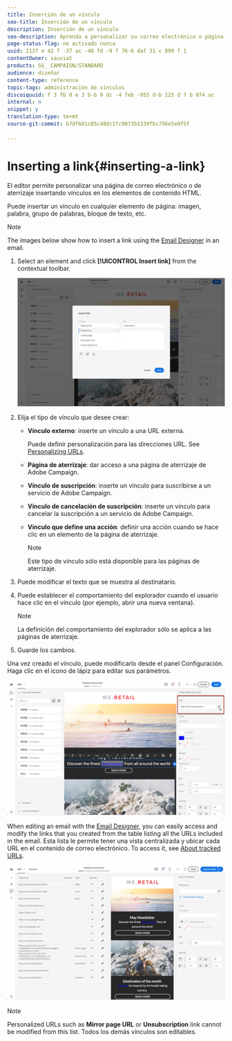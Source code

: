 ```yaml
---
title: Inserción de un vínculo
seo-title: Inserción de un vínculo
description: Inserción de un vínculo
seo-description: Aprenda a personalizar su correo electrónico o página de aterrizaje insertando vínculos en los elementos de contenido HTML.
page-status-flag: no activado nunca
uuid: 2137 e 42 f -37 ac -40 fd -9 f 76-6 daf 31 c 899 f 1
contentOwner: sauviat
products: SG_ CAMPAIGN/STANDARD
audience: diseñar
content-type: reference
topic-tags: administración de vínculos
discoiquuid: f 3 fb 0 e 3 b-b 9 dc -4 feb -955 d-b 125 d 7 b 074 ac
internal: n
snippet: y
translation-type: tm+mt
source-git-commit: b7df681c05c48dc1fc9873b1339fbc756e5e0f5f

---
```



# Inserting a link{#inserting-a-link}

El editor permite personalizar una página de correo electrónico o de aterrizaje insertando vínculos en los elementos de contenido HTML.

Puede insertar un vínculo en cualquier elemento de página: imagen, palabra, grupo de palabras, bloque de texto, etc.

>[!NOTE]
>
>The images below show how to insert a link using the [Email Designer](../../designing/using/about-email-content-design.md#about-the-email-designer) in an email.

1. Select an element and click **[!UICONTROL Insert link]** from the contextual toolbar.

   ![](assets/des_insert_link.png)

1. Elija el tipo de vínculo que desee crear:

   * **Vínculo externo**: inserte un vínculo a una URL externa.

      Puede definir personalización para las direcciones URL. See [Personalizing URLs](../../designing/using/personalizing-urls.md).

   * **Página de aterrizaje**: dar acceso a una página de aterrizaje de Adobe Campaign.
   * **Vínculo de suscripción**: inserte un vínculo para suscribirse a un servicio de Adobe Campaign.
   * **Vínculo de cancelación de suscripción**: inserte un vínculo para cancelar la suscripción a un servicio de Adobe Campaign.
   * **Vínculo que define una acción**: definir una acción cuando se hace clic en un elemento de la página de aterrizaje.

      >[!NOTE]
      >
      >Este tipo de vínculo sólo está disponible para las páginas de aterrizaje.

1. Puede modificar el texto que se muestra al destinatario.
1. Puede establecer el comportamiento del explorador cuando el usuario hace clic en el vínculo (por ejemplo, abrir una nueva ventana).

   >[!NOTE]
   >
   >La definición del comportamiento del explorador sólo se aplica a las páginas de aterrizaje.

1. Guarde los cambios.

Una vez creado el vínculo, puede modificarlo desde el panel Configuración. Haga clic en el icono de lápiz para editar sus parámetros.

![](assets/des_link_edit.png)

When editing an email with the [Email Designer](../../designing/using/about-email-content-design.md#about-the-email-designer), you can easily access and modify the links that you created from the table listing all the URLs included in the email. Esta lista le permite tener una vista centralizada y ubicar cada URL en el contenido de correo electrónico. To access it, see [About tracked URLs](../../designing/using/about-tracked-urls.md).

![](assets/des_link_list.png)

>[!NOTE]
>
>Personalized URLs such as **Mirror page URL** or **Unsubscription** link cannot be modified from this list. Todos los demás vínculos son editables.

